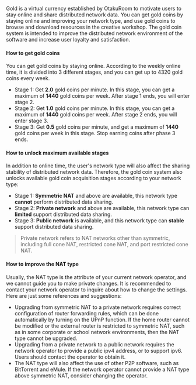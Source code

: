 Gold is a virtual currency established by OtakuRoom to motivate users to stay online and share distributed network data. You can get gold coins by staying online and improving your network type, and use gold coins to browse and download resources in the creative workshop. The gold coin system is intended to improve the distributed network environment of the software and increase user loyalty and satisfaction.

#### **How to get gold coins**
You can get gold coins by staying online. According to the weekly online time, it is divided into 3 different stages, and you can get up to 4320 gold coins every week.
* Stage 1: Get **2.0** gold coins per minute. In this stage, you can get a maximum of **1440** gold coins per week. After stage 1 ends, you will enter stage 2.
* Stage 2: Get **1.0** gold coins per minute. In this stage, you can get a maximum of **1440** gold coins per week. After stage 2 ends, you will enter stage 3.
* Stage 3: Get **0.5** gold coins per minute, and get a maximum of **1440** gold coins per week in this stage. Stop earning coins after phase 3 ends.

#### **How to unlock maximum available stages**
In addition to online time, the user's network type will also affect the sharing stability of distributed network data. Therefore, the gold coin system also unlocks available gold coin acquisition stages according to your network type:
* Stage 1: **Symmetric NAT** and above are available, this network type **cannot** perform distributed data sharing.
* Stage 2: **Private network** and above are available, this network type can **limited** support distributed data sharing.
* Stage 3: **Public network** is available, and this network type can **stable** support distributed data sharing.
> Private network refers to NAT networks other than symmetric, including full cone NAT, restricted cone NAT, and port restricted cone NAT.

#### **How to improve the NAT type**
Usually, the NAT type is the attribute of your current network operator, and we cannot guide you to make private changes. It is recommended to contact your network operator to inquire about how to change the settings. Here are just some references and suggestions:
* Upgrading from symmetric NAT to a private network requires correct configuration of router forwarding rules, which can be done automatically by turning on the UPnP function. If the home router cannot be modified or the external router is restricted to symmetric NAT, such as in some corporate or school network environments, then the NAT type cannot be upgraded.
* Upgrading from a private network to a public network requires the network operator to provide a public ipv4 address, or to support ipv6. Users should contact the operator to obtain it.
* The NAT type will also affect the use of other P2P software, such as BitTorrent and eMule. If the network operator cannot provide a NAT type above symmetric NAT, consider changing the operator.
